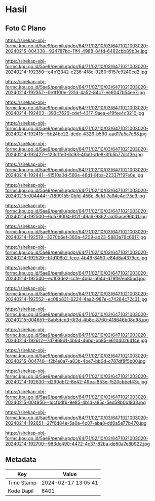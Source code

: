 # Hasil

## Foto C Plano

https://sirekap-obj-formc.kpu.go.id/5ae9/pemilu/pdpr/64/71/02/10/03/6471021003020-20240215-004338--924787bc-11f4-4988-84fd-6482cbb89b3e.jpg

https://sirekap-obj-formc.kpu.go.id/5ae9/pemilu/pdpr/64/71/02/10/03/6471021003020-20240214-192350--c4b12342-c236-4f8c-9280-6157c9240cd2.jpg

https://sirekap-obj-formc.kpu.go.id/5ae9/pemilu/pdpr/64/71/02/10/03/6471021003020-20240214-192357--0e1f100e-231d-4a52-84c7-ee6047b54ee7.jpg

https://sirekap-obj-formc.kpu.go.id/5ae9/pemilu/pdpr/64/71/02/10/03/6471021003020-20240214-192403--393c7629-cdef-4317-9aea-e19fee4c3210.jpg

https://sirekap-obj-formc.kpu.go.id/5ae9/pemilu/pdpr/64/71/02/10/03/6471021003020-20240214-192415--5b24be22-dedc-4326-b590-aad17a5a7e68.jpg

https://sirekap-obj-formc.kpu.go.id/5ae9/pemilu/pdpr/64/71/02/10/03/6471021003020-20240214-192427--123c1fe0-6c93-40a0-a1e8-3fb5b77dcf3e.jpg

https://sirekap-obj-formc.kpu.go.id/5ae9/pemilu/pdpr/64/71/02/10/03/6471021003020-20240214-192441--41510a0d-560e-46d1-8fba-22337f197e0e.jpg

https://sirekap-obj-formc.kpu.go.id/5ae9/pemilu/pdpr/64/71/02/10/03/6471021003020-20240215-004444--7f899155-0bfd-456e-8cfd-7a94c4cf75e9.jpg

https://sirekap-obj-formc.kpu.go.id/5ae9/pemilu/pdpr/64/71/02/10/03/6471021003020-20240214-192500--6d578004-9f2f-49a6-9362-aa35ace96bd1.jpg

https://sirekap-obj-formc.kpu.go.id/5ae9/pemilu/pdpr/64/71/02/10/03/6471021003020-20240214-192519--3270b6ef-380a-4209-ad23-5883a79c6917.jpg

https://sirekap-obj-formc.kpu.go.id/5ae9/pemilu/pdpr/64/71/02/10/03/6471021003020-20240214-192529--b1d106b2-fcce-4b46-8450-e84d8a4379cc.jpg

https://sirekap-obj-formc.kpu.go.id/5ae9/pemilu/pdpr/64/71/02/10/03/6471021003020-20240214-192540--ec103de2-ccfe-4b6a-a04d-d79f97ea85bd.jpg

https://sirekap-obj-formc.kpu.go.id/5ae9/pemilu/pdpr/64/71/02/10/03/6471021003020-20240214-192552--ec08b831-6224-4aa2-987e-c74284c72c31.jpg

https://sirekap-obj-formc.kpu.go.id/5ae9/pemilu/pdpr/64/71/02/10/03/6471021003020-20240215-004651--8ab5dcd3-0f3d-4b8c-8760-418646b08d98.jpg

https://sirekap-obj-formc.kpu.go.id/5ae9/pemilu/pdpr/64/71/02/10/03/6471021003020-20240214-192612--7d7969d1-4b64-46bd-bb85-e6104026414e.jpg

https://sirekap-obj-formc.kpu.go.id/5ae9/pemilu/pdpr/64/71/02/10/03/6471021003020-20240215-004748--f2b1e0a7-a83b-4be7-bb0d-c787df8f5b00.jpg

https://sirekap-obj-formc.kpu.go.id/5ae9/pemilu/pdpr/64/71/02/10/03/6471021003020-20240214-192630--d290dbf2-8e42-49ba-853e-f520cbbef43c.jpg

https://sirekap-obj-formc.kpu.go.id/5ae9/pemilu/pdpr/64/71/02/10/03/6471021003020-20240215-004956--1dcfbdf6-9e85-4b1d-a85c-5ed58b0b1933.jpg

https://sirekap-obj-formc.kpu.go.id/5ae9/pemilu/pdpr/64/71/02/10/03/6471021003020-20240214-192651--27f6d84e-5a0a-4c07-aba8-dd0a5e77b470.jpg

https://sirekap-obj-formc.kpu.go.id/5ae9/pemilu/pdpr/64/71/02/10/03/6471021003020-20240214-192700--983dc490-4472-4c37-82ba-de80a7e8b922.jpg


## Metadata

| Key        | Value               |
| ---------- | ------------------- |
| Time Stamp | 2024-02-17 13:05:41 |
| Kode Dapil | 6401                |



